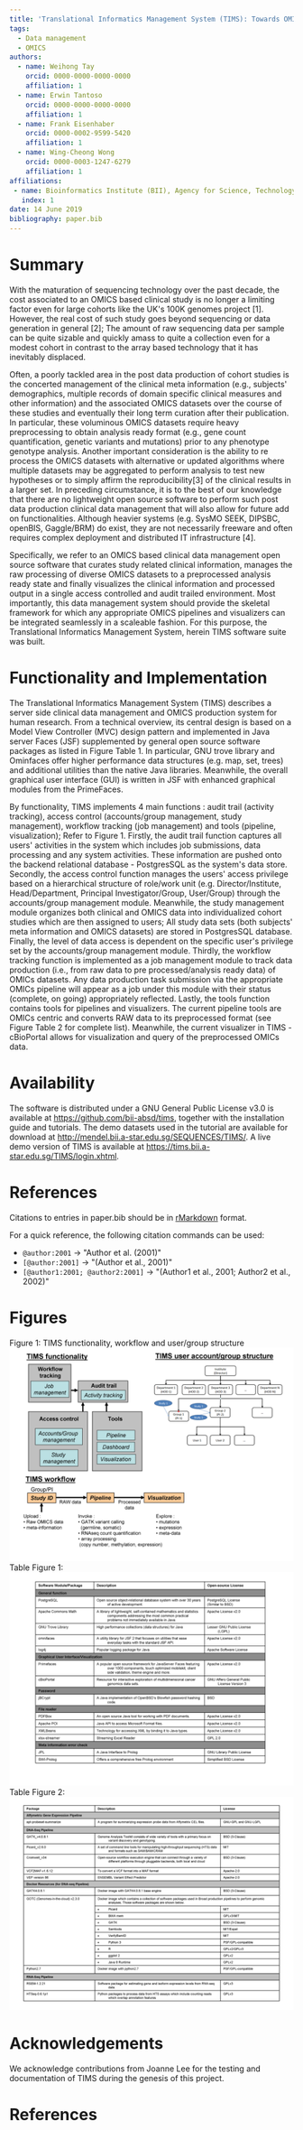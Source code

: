 ```yaml
---
title: 'Translational Informatics Management System (TIMS): Towards OMICS based clinical data management for long term curation of clinical studies'
tags:
  - Data management
  - OMICS
authors:
  - name: Weihong Tay
    orcid: 0000-0000-0000-0000
    affiliation: 1
  - name: Erwin Tantoso
    orcid: 0000-0000-0000-0000
    affiliation: 1
  - name: Frank Eisenhaber
    orcid: 0000-0002-9599-5420
    affiliation: 1
  - name: Wing-Cheong Wong
    orcid: 0000-0003-1247-6279
    affiliation: 1
affiliations:
 - name: Bioinformatics Institute (BII), Agency for Science, Technology and Research  (A*STAR), 30 Biopolis Street, #07-01, Matrix, Singapore 138671
   index: 1
date: 14 June 2019
bibliography: paper.bib
---
```


# Summary

With the maturation of sequencing technology over the past decade, the cost  associated to an OMICS based clinical study is no longer a limiting factor even for large cohorts like the UK's 100K genomes project [1]. However, the real cost of such study goes beyond sequencing or data generation in general [2]; The amount of raw sequencing data per sample can be quite sizable and quickly amass to quite a collection even for a modest cohort in contrast to the array based technology that it has inevitably displaced.

Often, a poorly tackled area in the post data production of cohort studies is the concerted management of the clinical meta information (e.g., subjects' demographics, multiple records of domain specific clinical measures and other information) and the associated OMICS datasets over the course of these studies and eventually their long term curation after their publication. In particular, these voluminous OMICS datasets require heavy preprocessing to obtain analysis ready format (e.g., gene count quantification, genetic variants and mutations) prior to any phenotype genotype analysis. Another important consideration is the ability to re process the OMICS datasets with alternative or updated algorithms where multiple datasets may be aggregated to perform analysis to test new hypotheses or to simply affirm the reproducibility[3] of the clinical results in a larger set. In preceding circumstance, it is to the best of our knowledge that there are no lightweight open source software to perform such post data production clinical data management that will also allow for  future add on functionalities. Although heavier systems (e.g. SysMO SEEK, DIPSBC, openBIS, Gaggle/BRM) do exist, they are not necessarily freeware and often requires complex deployment and distributed IT infrastructure [4].

Specifically, we refer to an OMICS based clinical data management open source software that curates study related clinical information, manages the raw processing of diverse OMICS datasets to a preprocessed analysis ready state and finally visualizes the clinical information and processed output in a single access controlled and audit trailed environment. Most importantly, this data management system should provide the skeletal framework for which any appropriate OMICS pipelines and visualizers can be integrated seamlessly in a scaleable fashion. For this purpose, the Translational Informatics Management System, herein TIMS software suite was built.

# Functionality and Implementation

The Translational Informatics Management System (TIMS) describes a server side clinical data management and OMICS production system for human research. From a technical overview, its central design is based on a Model View Controller (MVC) design pattern and implemented in Java server Faces (JSF) supplemented by general open source software packages as listed in Figure Table 1. In particular, GNU trove library and Ominfaces offer higher performance data structures (e.g. map, set, trees) and additional utilities than the native Java libraries. Meanwhile, the overall graphical user interface (GUI) is written in JSF with enhanced graphical modules from the PrimeFaces.

By functionality, TIMS implements 4 main functions : audit trail (activity tracking), access control (accounts/group management, study management),  workflow tracking (job management) and tools (pipeline, visualization); Refer to Figure 1. Firstly, the audit trail function captures all users' activities in the system which includes job submissions, data processing and any system activities. These information are pushed onto the backend relational database - PostgresSQL as the system's data store. Secondly, the access control function manages the users' access privilege based on a hierarchical structure of role/work unit (e.g. Director/Institute, Head/Department, Principal Investigator/Group, User/Group) through the accounts/group management module. Meanwhile, the study management module organizes both clinical and OMICS data into individualized cohort studies which are then assigned to users; All study data sets (both subjects' meta information and OMICS datasets) are stored in PostgresSQL database. Finally, the level of data access is dependent on the specific user's privilege set by the accounts/group management module. Thirdly, the workflow tracking function is implemented as a job management module to track data production (i.e., from raw data to pre processed/analysis ready data) of OMICs datasets. Any data production task submission via the appropriate OMICs pipeline will appear as a job under this module with their status (complete, on going) appropriately reflected. Lastly, the tools function contains tools for pipelines and visualizers. The current pipeline tools are OMICs centric and converts RAW data to its preprocessed format (see Figure Table 2 for complete list). Meanwhile, the current visualizer in TIMS - cBioPortal allows for visualization and query of the preprocessed OMICs data.

# Availability

The software is distributed under a GNU General Public License v3.0 is available at https://github.com/bii-absd/tims, together with the installation guide and tutorials. The demo datasets used in the tutorial are available for download at http://mendel.bii.a-star.edu.sg/SEQUENCES/TIMS/. A live demo version of TIMS is available at https://tims.bii.a-star.edu.sg/TIMS/login.xhtml.

# References

Citations to entries in paper.bib should be in
[rMarkdown](http://rmarkdown.rstudio.com/authoring_bibliographies_and_citations.html)
format.

For a quick reference, the following citation commands can be used:
- `@author:2001`  ->  "Author et al. (2001)"
- `[@author:2001]` -> "(Author et al., 2001)"
- `[@author1:2001; @author2:2001]` -> "(Author1 et al., 2001; Author2 et al., 2002)"

# Figures

Figure 1: TIMS functionality, workflow and user/group structure ![](TIMS-figure.png)
Table Figure 1: ![Java libraries used in TIMS](TIMS-Table-Figure1.png)
Table Figure 2: ![OMICs pipeline tools available in TIMS](TIMS-Table-Figure2.png)

# Acknowledgements

We acknowledge contributions from Joanne Lee for the testing and documentation of TIMS during the genesis of this project.

# References